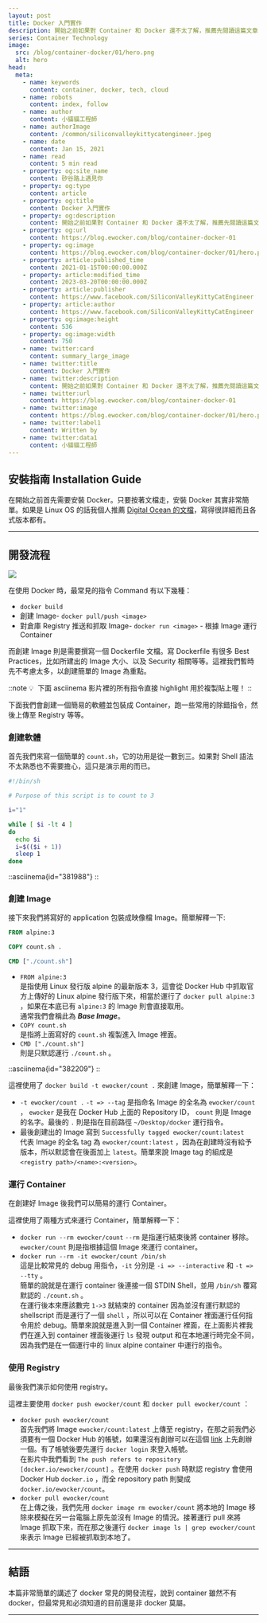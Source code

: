 ```yaml
---
layout: post
title: Docker 入門實作
description: 開始之前如果對 Container 和 Docker 還不太了解，推薦先閱讀這篇文章 [Container 基本概念介紹](https://blog.ewocker.com/blog/container-docker-00)。本篇將會簡單的講述 docker 常見的開發流程，主要是給對 docker 還不太了解的讀者參考。
series: Container Technology
image:
  src: /blog/container-docker/01/hero.png
  alt: hero
head:
  meta:
    - name: keywords
      content: container, docker, tech, cloud
    - name: robots
      content: index, follow
    - name: author
      content: 小貓貓工程師
    - name: authorImage
      content: /common/siliconvalleykittycatengineer.jpeg
    - name: date
      content: Jan 15, 2021
    - name: read
      content: 5 min read
    - property: og:site_name
      content: 矽谷路上遇見你
    - property: og:type
      content: article
    - property: og:title
      content: Docker 入門實作
    - property: og:description
      content: 開始之前如果對 Container 和 Docker 還不太了解，推薦先閱讀這篇文章 [Container 基本概念介紹](https://blog.ewocker.com/blog/container-docker-00)。本篇將會簡單的講述 docker 常見的開發流程，主要是給對 docker 還不太了解的讀者參考。
    - property: og:url
      content: https://blog.ewocker.com/blog/container-docker-01
    - property: og:image
      content: https://blog.ewocker.com/blog/container-docker/01/hero.png
    - property: article:published_time
      content: 2021-01-15T00:00:00.000Z
    - property: article:modified_time
      content: 2023-03-20T00:00:00.000Z
    - property: article:publisher
      content: https://www.facebook.com/SiliconValleyKittyCatEngineer
    - property: article:author
      content: https://www.facebook.com/SiliconValleyKittyCatEngineer
    - property: og:image:height
      content: 536
    - property: og:image:width
      content: 750
    - name: twitter:card
      content: summary_large_image
    - name: twitter:title
      content: Docker 入門實作
    - name: twitter:description
      content: 開始之前如果對 Container 和 Docker 還不太了解，推薦先閱讀這篇文章 [Container 基本概念介紹](https://blog.ewocker.com/blog/container-docker-00)。本篇將會簡單的講述 docker 常見的開發流程，主要是給對 docker 還不太了解的讀者參考。
    - name: twitter:url
      content: https://blog.ewocker.com/blog/container-docker-01
    - name: twitter:image
      content: https://blog.ewocker.com/blog/container-docker/01/hero.png
    - name: twitter:label1
      content: Written by
    - name: twitter:data1
      content: 小貓貓工程師
---
```


## 安裝指南 Installation Guide

在開始之前首先需要安裝 Docker。只要按著文檔走，安裝 Docker 其實非常簡單。如果是 Linux OS 的話我個人推薦 [Digital Ocean 的文檔](https://www.digitalocean.com/community/tutorials?q=install+docker&ref=blog.ewocker.com)，寫得很詳細而且各式版本都有。

---

## 開發流程

![](/blog/container-docker/01/flow.png)

在使用 Docker 時，最常見的指令 Command 有以下幾種：
- `docker build`
- 創建 Image- `docker pull/push <image>`
- 對倉庫 Registry 推送和抓取 Image- `docker run <image>` - 根據 Image 運行 Container

而創建 Image 則是需要撰寫一個 Dockerfile 文檔。寫 Dockerfile 有很多 Best Practices，比如所建出的 Image 大小、以及 Security 相關等等。這裡我們暫時先不考慮太多，以創建簡單的 Image 為重點。

::note
💡  下面 asciinema 影片裡的所有指令直接 highlight 用於複製貼上喔！
::

下面我們會創建一個簡易的軟體並包裝成 Container，跑一些常用的除錯指令，然後上傳至 Registry 等等。

### 創建軟體

首先我們來寫一個簡單的 `count.sh`，它的功用是從一數到三。如果對 Shell 語法不太熟悉也不需要擔心，這只是演示用的而已。

```bash
#!/bin/sh

# Purpose of this script is to count to 3

i="1"

while [ $i -lt 4 ]
do
  echo $i
  i=$(($i + 1))
  sleep 1
done
```

::asciinema{id="381988"}
::

### 創建 Image

接下來我們將寫好的 application 包裝成映像檔 Image。簡單解釋一下:

```dockerfile
FROM alpine:3

COPY count.sh .

CMD ["./count.sh"]
```

- `FROM alpine:3`  
  是指使用 Linux 發行版 alpine 的最新版本 3，這會從 Docker Hub 中抓取官方上傳好的 Linux alpine 發行版下來，相當於運行了 `docker pull alpine:3` ，如果在本底已有 `alpine:3` 的 Image 則會直接取用。  
  通常我們會稱此為 **_Base Image_**。
- `COPY count.sh`  
  是指將上面寫好的 `count.sh` 複製進入 Image 裡面。
- `CMD ["./count.sh"]`  
  則是只默認運行 `./count.sh` 。

::asciinema{id="382209"}
::

這裡使用了 `docker build -t ewocker/count .` 來創建 Image，簡單解釋一下：
- `-t ewocker/count .`
  `-t => --tag` 是指命名 Image 的全名為 `ewocker/count` ， `ewocker` 是我在 Docker Hub 上面的 Repository ID， `count` 則是 Image 的名字。最後的 `.` 則是指在目前路徑 `~/Desktop/docker` 運行指令。
- 最後創建出的 Image 寫到 `Successfully tagged ewocker/count:latest`  
  代表 Image 的全名 tag 為 `ewocker/count:latest` ，因為在創建時沒有給予版本，所以默認會在後面加上 `latest`。簡單來說 Image tag 的組成是 `<registry path>/<name>:<version>`。

### 運行 Container

在創建好 Image 後我們可以簡易的運行 Container。

這裡使用了兩種方式來運行 Container，簡單解釋一下：
- `docker run --rm ewocker/count`
  `--rm` 是指運行結束後將 container 移除。`ewocker/count` 則是指根據這個 Image 來運行 container。
- `docker run --rm -it ewocker/count /bin/sh`  
  這是比較常見的 debug 用指令，`-it` 分別是 `-i => --interactive` 和 `-t => --tty` 。  
  簡單的說就是在運行 container 後連接一個 STDIN Shell，並用 `/bin/sh` 覆寫默認的 `./count.sh` 。  
  在運行後本來應該數完 `1->3` 就結束的 container 因為並沒有運行默認的 shellscript 而是運行了一個 `shell` ，所以可以在 Container 裡面運行任何指令用於 debug。簡單來說就是進入到一個 Container 裡面，在上面影片裡我們在進入到 container 裡面後運行 `ls` 發現 output 和在本地運行時完全不同，因為我們是在一個運行中的 linux alpine container 中運行的指令。

### 使用 Registry

最後我們演示如何使用 registry。

這裡主要使用 `docker push ewocker/count` 和 `docker pull ewocker/count` ：
- `docker push ewocker/count`  
  首先我們將 Image `ewocker/count:latest` 上傳至 registry，在那之前我們必須要有一個 Docker Hub 的帳號，如果還沒有創辦可以在這個 [link](https://hub.docker.com/?ref=blog.ewocker.com) 上先創辦一個。有了帳號後要先運行 `docker login` 來登入帳號。  
  在影片中我們看到 `The push refers to repository [docker.io/ewocker/count]` 。在使用 `docker push` 時默認 registry 會使用 Docker Hub `docker.io` ，而全 repository path 則變成 `docker.io/ewocker/count`。
- `docker pull ewocker/count`  
  在上傳之後，我們先用 `docker image rm ewocker/count` 將本地的 Image 移除來模擬在另一台電腦上原先並沒有 Image 的情況。接著運行 pull 來將 Image 抓取下來，而在那之後運行 `docker image ls | grep ewocker/count` 來表示 Image 已經被抓取到本地了。

---

## 結語

本篇非常簡單的講述了 docker 常見的開發流程，說到 container 雖然不有 docker，但最常見和必須知道的目前還是非 docker 莫屬。

---
